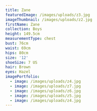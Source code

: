 ```yaml
---
title: Zane
featuredImage: /images/uploads/z3.jpg
imageThumbnail: /images/uploads/z2.jpg
firstName: Zane
collection: Boys
height: 149.5cm
measurementType: chest
bust: 76cm
waist: 69cm
hips: 80cm
size: '12'
shoeSize: 7 US
hair: Brown
eyes: Hazel
imagePortfolio:
  - image: /images/uploads/z4.jpg
  - image: /images/uploads/z7.jpg
  - image: /images/uploads/z6.jpg
  - image: /images/uploads/z5.jpg
  - image: /images/uploads/z4.jpg
---
```


